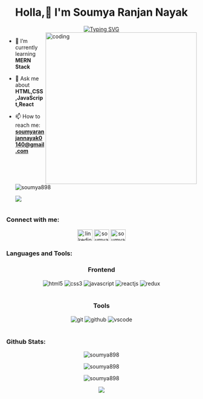 ###

<!--
**soumya898/soumya898** is a ✨ _special_ ✨ repository because its `README.md` (this file) appears on your GitHub profile.

Here are some ideas to get you started:

- 🔭 I’m currently working on ...
- 🌱 I’m currently learning ...
- 👯 I’m looking to collaborate on ...
- 🤔 I’m looking for help with ...
- 💬 Ask me about ...
- 📫 How to reach me: ...
- 😄 Pronouns: ...
- ⚡ Fun fact: ...
-->
<!-- ![MasterHead](https://www.skilltouchng.com/images/compschool_tabs/full-stack-developer%20abuja%20learnwebdevelopment%20fast.png) -->

<h1 align="center">Holla,👋 I'm Soumya Ranjan Nayak</h1>
<!-- <h3 align="center">A passionate frontend developer from India</h3> -->
<div align="center">
    <a href="https://git.io/typing-svg"><img
            src="https://readme-typing-svg.herokuapp.com?font=Fira+Code&weight=450&size=17&pause=1000&color=1F71F7&background=C93DFF00&width=435&lines=A+passionate+frontend+developer+from+India;Aspiring+Full+stack++Web+Developer+"
            alt="Typing SVG" /></a>
</div>
<img align="right" alt="coding" width="400"
    src="https://www.aalpha.net/wp-content/uploads/2020/12/full-stack-development.gif">

- 🌱 I’m currently learning **MERN Stack**
- 💬 Ask me about **HTML,CSS,JavaScript,React**

- 📫 How to reach me:  **soumyaranjannayak0140@gmail.com**
    <p align="left" > <img src="https://komarev.com/ghpvc/?username=soumya898&label=Profile%20views&color=0e75b6&style=flat"
        alt="soumya898" /> </p>
        
    <img src="https://user-images.githubusercontent.com/73097560/115834477-dbab4500-a447-11eb-908a-139a6edaec5c.gif">
        

<p align="left"> <a href="https://twitter.com/" target="blank"><img
            src="https://img.shields.io/twitter/follow/?logo=twitter&style=for-the-badge" alt="" /></a> </p>
            


<h3 align="left">Connect with me:</h3>
<p align="center">
    <a href="https://linkedin.com/in/linkedin.com/in/soumya-ranjan-nayak-259754232" target="blank"><img align="center"
            src="https://raw.githubusercontent.com/rahuldkjain/github-profile-readme-generator/master/src/images/icons/Social/linked-in-alt.svg"
            alt="linkedin.com/in/soumya-ranjan-nayak-259754232" height="30" width="40" /></a>
    <a href="https://instagram.com/soumyar_official_" target="blank"><img align="center"
            src="https://raw.githubusercontent.com/rahuldkjain/github-profile-readme-generator/master/src/images/icons/Social/instagram.svg"
            alt="soumyar_official_" height="30" width="40" /></a>
<!--     <a href="https://www.hackerrank.com/soumyaranjannay4" target="blank"><img align="center"
            src="https://raw.githubusercontent.com/rahuldkjain/github-profile-readme-generator/master/src/images/icons/Social/hackerrank.svg"
            alt="soumyaranjannay4" height="30" width="40" /></a> -->
    <a href="https://www.leetcode.com/soumya0140" target="blank"><img align="center"
            src="https://raw.githubusercontent.com/rahuldkjain/github-profile-readme-generator/master/src/images/icons/Social/leet-code.svg"
            alt="soumya0140" height="30" width="40" /></a>
<!--     <a href="https://auth.geeksforgeeks.org/user/soumyaranjannayak0140" target="blank"><img align="center"
            src="https://raw.githubusercontent.com/rahuldkjain/github-profile-readme-generator/master/src/images/icons/Social/geeks-for-geeks.svg"
            alt="soumyaranjannayak0140" height="30" width="40" /></a> -->
</p>
<!-- 
<h3 align="left">Languages and Tools:</h3>
<p align="center">
    <a href="https://getbootstrap.com" target="_blank" rel="noreferrer">
        <img src="https://raw.githubusercontent.com/devicons/devicon/master/icons/bootstrap/bootstrap-plain-wordmark.svg"
            alt="bootstrap" width="40" height="40" /> </a>
    <a href="https://www.w3schools.com/css/" target="_blank" rel="noreferrer"> <img
            src="https://raw.githubusercontent.com/devicons/devicon/master/icons/css3/css3-original-wordmark.svg"
            alt="css3" width="40" height="40" /> </a>
    <a href="https://git-scm.com/" target="_blank" rel="noreferrer"> <img
            src="https://www.vectorlogo.zone/logos/git-scm/git-scm-icon.svg" alt="git" width="40" height="40" /> </a>
    <a href="https://www.w3.org/html/" target="_blank" rel="noreferrer"> <img
            src="https://raw.githubusercontent.com/devicons/devicon/master/icons/html5/html5-original-wordmark.svg"
            alt="html5" width="40" height="40" /> </a>
    <a href="https://www.java.com" target="_blank" rel="noreferrer"> <img
            src="https://raw.githubusercontent.com/devicons/devicon/master/icons/java/java-original.svg" alt="java"
            width="40" height="40" /> </a>
    <a href="https://developer.mozilla.org/en-US/docs/Web/JavaScript" target="_blank" rel="noreferrer"> <img
            src="https://raw.githubusercontent.com/devicons/devicon/master/icons/javascript/javascript-original.svg"
            alt="javascript" width="40" height="40" /> </a>
    <a href="https://www.linux.org/" target="_blank" rel="noreferrer"> <img
            src="https://raw.githubusercontent.com/devicons/devicon/master/icons/linux/linux-original.svg" alt="linux"
            width="40" height="40" /> </a>
    <a href="https://www.mongodb.com/" target="_blank" rel="noreferrer"> <img
            src="https://raw.githubusercontent.com/devicons/devicon/master/icons/mongodb/mongodb-original-wordmark.svg"
            alt="mongodb" width="40" height="40" /> </a>
    <a href="https://www.mysql.com/" target="_blank" rel="noreferrer"> <img
            src="https://raw.githubusercontent.com/devicons/devicon/master/icons/mysql/mysql-original-wordmark.svg"
            alt="mysql" width="40" height="40" /> </a>
    <a href="https://nodejs.org" target="_blank" rel="noreferrer"> <img
            src="https://raw.githubusercontent.com/devicons/devicon/master/icons/nodejs/nodejs-original-wordmark.svg"
            alt="nodejs" width="40" height="40" /> </a>
    <a href="https://www.oracle.com/" target="_blank" rel="noreferrer"> <img
            src="https://raw.githubusercontent.com/devicons/devicon/master/icons/oracle/oracle-original.svg"
            alt="oracle" width="40" height="40" /> </a>
    <a href="https://reactjs.org/" target="_blank" rel="noreferrer"> <img
            src="https://raw.githubusercontent.com/devicons/devicon/master/icons/react/react-original-wordmark.svg"
            alt="react" width="40" height="40" /> </a> -->
 <h3 align="left">Languages and Tools:</h3>           
</p>                                               
                                      <!-- Fronted -->
<div align="center"><h3 align="center">Frontend</h3>
   <img src="https://img.shields.io/badge/html5-%23E34F26.svg?style=for-the-badge&logo=html5&logoColor=white" align="center" alt="html5">
   <img src = "https://img.shields.io/badge/css3-%231572B6.svg?style=for-the-badge&logo=css3&logoColor=white" align="center" alt="css3">
   <img src ="https://img.shields.io/badge/javascript-%23323330.svg?style=for-the-badge&logo=javascript&logoColor=%23F7DF1E" align="center" alt="javascript">
   <img src="https://img.shields.io/badge/React-20232A?style=for-the-badge&logo=react&logoColor=61DAFB"  align="center" alt="reactjs" />
   <img src="https://img.shields.io/badge/Redux-593D88?style=for-the-badge&logo=redux&logoColor=white"  align="center" alt="redux" />
  
   
 </div>

 <br/>
                                  <!-- Backend -->
<!--
 <div align="center"><h3 align="center">Backend</h3> 
   <img src="https://img.shields.io/badge/Node.js-339933?style=for-the-badge&logo=nodedotjs&logoColor=white" align="center" alt="nodejs" />
   <img src="https://img.shields.io/badge/Express.js-000000?style=for-the-badge&logo=express&logoColor=white" align="center" alt="expressjs"/>
   <img src="https://img.shields.io/badge/MongoDB-4EA94B?style=for-the-badge&logo=mongodb&logoColor=white" align="center" alt="mongodb"/>
 </div>
 <br/>
  -->
                                                      <!-- Tools -->
 <div align="center"><h3 align="center">Tools</h3> 
   
   <img src="https://img.shields.io/badge/Git-f44d27?style=for-the-badge&logo=git&logoColor=white"  align="center" alt="git"/>
   <img src="https://img.shields.io/badge/GitHub-100000?style=for-the-badge&logo=github&logoColor=white"  align="center" alt="github"/>
   <img src="https://img.shields.io/badge/Visual%20Studio-5C2D91.svg?style=for-the-badge&logo=visual-studio&logoColor=white"  align="center" alt="vscode"/>
   <br/>
   <br/>
 </div> 


<h3>Github Stats:</h3>
<p align ="center"><img align="center"
        src="https://github-readme-stats.vercel.app/api/top-langs?username=soumya898&show_icons=true&locale=en&layout=compact"
        alt="soumya898" /></p>
      <p align="center"><img align="center" src="https://github-readme-stats.vercel.app/api?username=soumya898&show_icons=true&locale=en" alt="soumya898" /></p> 

<p align="center"><img align="center" src="https://github-readme-streak-stats.herokuapp.com/?user=soumya898&" alt="soumya898" /></p>


<p align="center">
  <img  src="https://raw.githubusercontent.com/Trilokia/Trilokia/379277808c61ef204768a61bbc5d25bc7798ccf1/bottom_header.svg">
  </p>

